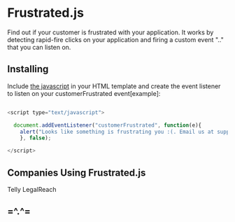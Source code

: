 Frustrated.js
=============
Find out if your customer is frustrated with your application. It works by detecting rapid-fire clicks on your application and firing a custom event ".." that you can listen on. 


Installing
----------

Include [the javascript](frustrated.js) in your HTML template and create the event listener to listen on your customerFrustrated event[example]:

```javascript

<script type="text/javascript">

  document.addEventListener("customerFrustrated", function(e){ 
    alert("Looks like something is frustrating you :(. Email us at support@company.com and we'll help you!");
    }, false);

</script>
```

Companies Using Frustrated.js
-----------------------------
Telly
LegalReach




=^.^=
-----
